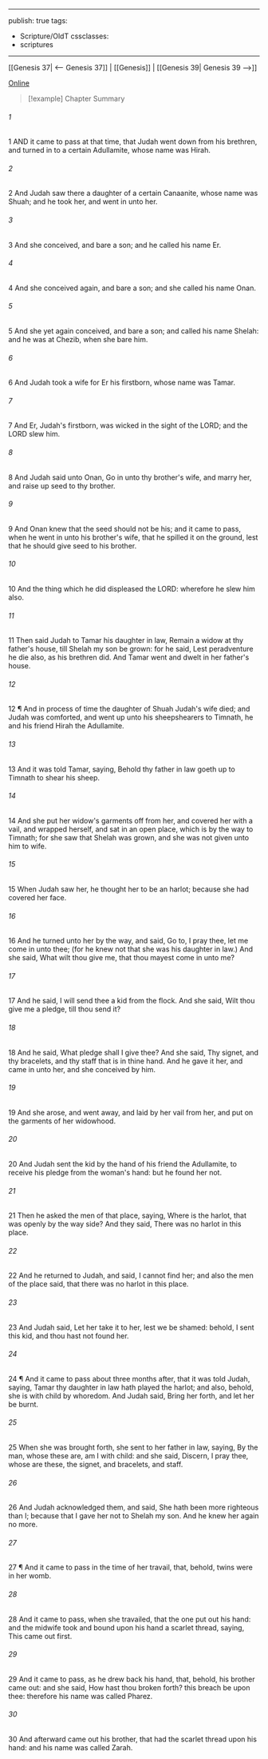 

---
publish: true
tags:
  - Scripture/OldT
cssclasses:
  - scriptures
---
[[Genesis 37| <-- Genesis 37]] | [[Genesis]] | [[Genesis 39| Genesis 39 -->]]

[Online](https://churchofjesuschrist.org/study/scriptures/ot/gen/38?lang=eng)

>[!example] Chapter Summary
>
###### 1
1 AND it came to pass at that time, that Judah went down from his brethren, and turned in to a certain Adullamite, whose name was Hirah.
###### 2
2 And Judah saw there a daughter of a certain Canaanite, whose name was Shuah; and he took her, and went in unto her.
###### 3
3 And she conceived, and bare a son; and he called his name Er.
###### 4
4 And she conceived again, and bare a son; and she called his name Onan.
###### 5
5 And she yet again conceived, and bare a son; and called his name Shelah: and he was at Chezib, when she bare him.
###### 6
6 And Judah took a wife for Er his firstborn, whose name was Tamar.
###### 7
7 And Er, Judah's firstborn, was wicked in the sight of the LORD; and the LORD slew him.
###### 8
8 And Judah said unto Onan, Go in unto thy brother's wife, and marry her, and raise up seed to thy brother.
###### 9
9 And Onan knew that the seed should not be his; and it came to pass, when he went in unto his brother's wife, that he spilled it on the ground, lest that he should give seed to his brother.
###### 10
10 And the thing which he did displeased the LORD: wherefore he slew him also.
###### 11
11 Then said Judah to Tamar his daughter in law, Remain a widow at thy father's house, till Shelah my son be grown: for he said, Lest peradventure he die also, as his brethren did.  And Tamar went and dwelt in her father's house.
###### 12
12 ¶ And in process of time the daughter of Shuah Judah's wife died; and Judah was comforted, and went up unto his sheepshearers to Timnath, he and his friend Hirah the Adullamite.
###### 13
13 And it was told Tamar, saying, Behold thy father in law goeth up to Timnath to shear his sheep.
###### 14
14 And she put her widow's garments off from her, and covered her with a vail, and wrapped herself, and sat in an open place, which is by the way to Timnath; for she saw that Shelah was grown, and she was not given unto him to wife.
###### 15
15 When Judah saw her, he thought her to be an harlot; because she had covered her face.
###### 16
16 And he turned unto her by the way, and said, Go to, I pray thee, let me come in unto thee; (for he knew not that she was his daughter in law.) And she said, What wilt thou give me, that thou mayest come in unto me?
###### 17
17 And he said, I will send thee a kid from the flock.  And she said, Wilt thou give me a pledge, till thou send it?
###### 18
18 And he said, What pledge shall I give thee?  And she said, Thy signet, and thy bracelets, and thy staff that is in thine hand.  And he gave it her, and came in unto her, and she conceived by him.
###### 19
19 And she arose, and went away, and laid by her vail from her, and put on the garments of her widowhood.
###### 20
20 And Judah sent the kid by the hand of his friend the Adullamite, to receive his pledge from the woman's hand: but he found her not.
###### 21
21 Then he asked the men of that place, saying, Where is the harlot, that was openly by the way side?  And they said, There was no harlot in this place.
###### 22
22 And he returned to Judah, and said, I cannot find her; and also the men of the place said, that there was no harlot in this place.
###### 23
23 And Judah said, Let her take it to her, lest we be shamed: behold, I sent this kid, and thou hast not found her.
###### 24
24 ¶ And it came to pass about three months after, that it was told Judah, saying, Tamar thy daughter in law hath played the harlot; and also, behold, she is with child by whoredom.  And Judah said, Bring her forth, and let her be burnt.
###### 25
25 When she was brought forth, she sent to her father in law, saying, By the man, whose these are, am I with child: and she said, Discern, I pray thee, whose are these, the signet, and bracelets, and staff.
###### 26
26 And Judah acknowledged them, and said, She hath been more righteous than I; because that I gave her not to Shelah my son.  And he knew her again no more.
###### 27
27 ¶ And it came to pass in the time of her travail, that, behold, twins were in her womb.
###### 28
28 And it came to pass, when she travailed, that the one put out his hand: and the midwife took and bound upon his hand a scarlet thread, saying, This came out first.
###### 29
29 And it came to pass, as he drew back his hand, that, behold, his brother came out: and she said, How hast thou broken forth? this breach be upon thee: therefore his name was called Pharez.
###### 30
30 And afterward came out his brother, that had the scarlet thread upon his hand: and his name was called Zarah.



